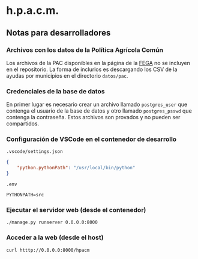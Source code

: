 # h.p.a.c.m.

## Notas para desarrolladores

### Archivos con los datos de la Política Agrícola Común

Los archivos de la PAC disponibles en la página de la
[FEGA](https://www.fega.es/es/datos-abiertos/consulta-de-beneficiarios-pac/descarga-de-ficheros)
no se incluyen en el repositorio.
La forma de inclurlos es descargando los CSV de la ayudas por municipios en el directorio `datos/pac`.

### Credenciales de la base de datos

En primer lugar es necesario crear un archivo llamado `postgres_user` que
contenga el usuario de la base de datos y otro llamado `postgres_psswd` que
contenga la contraseña. Estos archivos son provados y no pueden ser
compartidos.

### Configuración de VSCode en el contenedor de desarrollo

`.vscode/settings.json`

```json
{
	"python.pythonPath": "/usr/local/bin/python"
}
```

`.env`

```
PYTHONPATH=src
```


### Ejecutar el servidor web (desde el contenedor)

```
./manage.py runserver 0.0.0.0:8000
```

### Acceder a la web (desde el host)

```
curl htttp://0.0.0.0:8000/hpacm
```
